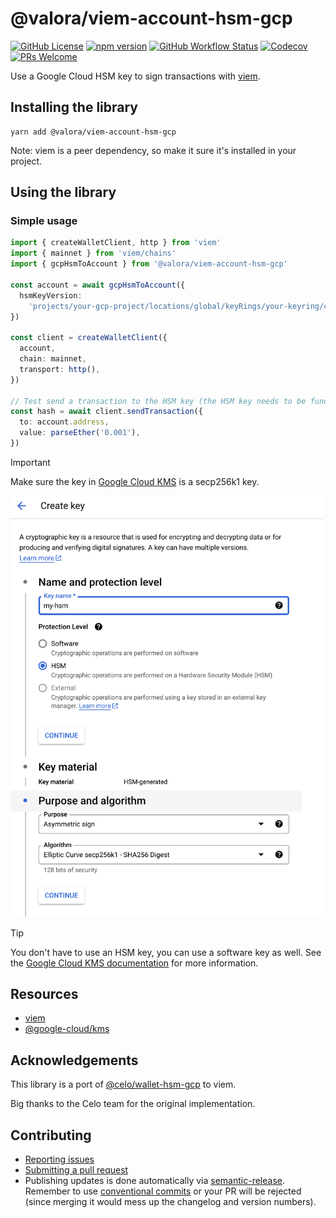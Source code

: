 # @valora/viem-account-hsm-gcp

[![GitHub License](https://img.shields.io/github/license/valora-inc/viem-account-hsm-gcp?color=blue)](https://github.com/valora-inc/viem-account-hsm-gcp/blob/main/LICENSE)
[![npm version](https://img.shields.io/npm/v/@valora/viem-account-hsm-gcp.svg)](https://www.npmjs.com/package/@valora/viem-account-hsm-gcp)
[![GitHub Workflow Status](https://img.shields.io/github/actions/workflow/status/valora-inc/viem-account-hsm-gcp/.github/workflows/workflow.yaml?branch=main)](https://github.com/valora-inc/viem-account-hsm-gcp/actions/workflows/workflow.yaml?query=branch%3Amain)
[![Codecov](https://img.shields.io/codecov/c/github/valora-inc/viem-account-hsm-gcp)](https://codecov.io/gh/valora-inc/viem-account-hsm-gcp)
[![PRs Welcome](https://img.shields.io/badge/PRs-welcome-brightgreen.svg)](https://github.com/valora-inc/viem-account-hsm-gcp#contributing)

Use a Google Cloud HSM key to sign transactions with [viem](https://viem.sh/).

## Installing the library

```
yarn add @valora/viem-account-hsm-gcp
```

Note: viem is a peer dependency, so make it sure it's installed in your project.

## Using the library

### Simple usage

```typescript
import { createWalletClient, http } from 'viem'
import { mainnet } from 'viem/chains'
import { gcpHsmToAccount } from '@valora/viem-account-hsm-gcp'

const account = await gcpHsmToAccount({
  hsmKeyVersion:
    'projects/your-gcp-project/locations/global/keyRings/your-keyring/cryptoKeys/your-hsm/cryptoKeyVersions/1',
})

const client = createWalletClient({
  account,
  chain: mainnet,
  transport: http(),
})

// Test send a transaction to the HSM key (the HSM key needs to be funded)
const hash = await client.sendTransaction({
  to: account.address,
  value: parseEther('0.001'),
})
```

> [!IMPORTANT]  
> Make sure the key in [Google Cloud KMS](https://console.cloud.google.com/security/kms/keyrings) is a secp256k1 key.

<img src="./docs/images/gcp-key-creation.png" alt="gcp-key-creation" width="500"/>

> [!TIP]
> You don't have to use an HSM key, you can use a software key as well. See the [Google Cloud KMS documentation](https://cloud.google.com/kms/docs/algorithms#protection_levels) for more information.

## Resources

- [viem](https://viem.sh/)
- [@google-cloud/kms](https://www.npmjs.com/package/@google-cloud/kms)

## Acknowledgements

This library is a port of [@celo/wallet-hsm-gcp](https://github.com/celo-org/developer-tooling/tree/0c61e7e02c741fe10ecd1d733a33692d324cdc82/packages/sdk/wallets/wallet-hsm-gcp) to viem.

Big thanks to the Celo team for the original implementation.

## Contributing

- [Reporting issues](https://github.com/valora-inc/viem-account-hsm-gcp/issues)
- [Submitting a pull request](https://github.com/valora-inc/viem-account-hsm-gcp/pulls)
- Publishing updates is done automatically via [semantic-release](https://github.com/semantic-release/semantic-release).
  Remember to use [conventional commits](https://www.conventionalcommits.org/en/v1.0.0/) or your PR will be rejected (since
  merging it would mess up the changelog and version numbers).
